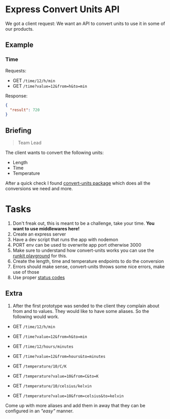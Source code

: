 # Express Convert Units API

We got a client request:
We want an API to convert units to use it in some of our products.

## Example

### Time

Requests:

- GET `/time/12/h/min`
- GET `/time?value=12&from=h&to=min`

Response:

```json
{
  "result": 720
}
```

## Briefing

> Team Lead

The client wants to convert the following units:

- Length
- Time
- Temperature

After a quick check I found [convert-units package](https://www.npmjs.com/package/convert-units) which does all the conversions we need and more.

# Tasks

1. Don't freak out, this is meant to be a challenge, take your time. **You want to use middlewares here!**
1. Create an express server
1. Have a dev script that runs the app with nodemon
1. PORT env can be used to overwrite app port otherwise 3000
1. Make sure to understand how convert-units works you can use the [runkit playground](https://runkit.com/npm/convert-units) for this.
1. Create the length, time and temperature endpoints to do the conversion
1. Errors should make sense, convert-units throws some nice errors, make use of those
1. Use proper [status codes](https://en.wikipedia.org/wiki/List_of_HTTP_status_codes)

## Extra

1. After the first prototype was sended to the client they complain about from and to values. They would like to have some aliases. So the following would work.

- GET `/time/12/h/min`
- GET `/time?value=12&from=h&to=min`
- GET `/time/12/hours/minutes`
- GET `/time?value=12&from=hours&to=minutes`

- GET `/temperature/10/C/K`
- GET `/temperature?value=10&from=C&to=K`
- GET `/temperature/10/celsius/kelvin`
- GET `/temperature?value=10&from=celsius&to=kelvin`

Come up with more aliases and add them in away that they can be configured in an _"easy"_ manner.
